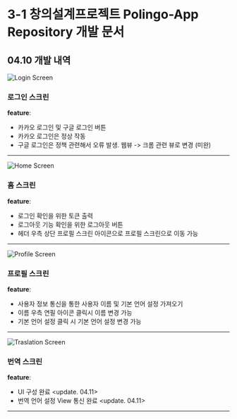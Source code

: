 # 3-1 창의설계프로젝트 Polingo-App Repository 개발 문서

## 04.10 개발 내역

![Login Screen](https://github.com/polingo-kumoh/polingo-app/assets/57749824/46d78aa5-f3e2-4908-9695-26a41a955257)

### 로그인 스크린

**feature**:

- 카카오 로그인 및 구글 로그인 버튼
- 카카오 로그인은 정상 작동
- 구글 로그인은 정책 관련해서 오류 발생. 웹뷰 -> 크롬 관련 뷰로 변경 (미완)

---

![Home Screen](https://github.com/polingo-kumoh/polingo-app/assets/57749824/c6f9996d-b76c-4d51-9ea3-cf12f8edfe07)

### 홈 스크린

**feature**:

- 로그인 확인을 위한 토큰 출력
- 로그아웃 기능 확인을 위한 로그아웃 버튼
- 헤더 우측 상단 프로필 스크린 아이콘으로 프로필 스크린으로 이동 가능

---

![Profile Screen](https://github.com/polingo-kumoh/polingo-app/assets/57749824/80bb9cd8-675c-4bcf-9982-dc7db79232d0)

### 프로필 스크린

**feature**:

- 사용자 정보 통신을 통한 사용자 이름 및 기본 언어 설정 가져오기
- 이름 우측 연필 아이콘 클릭시 이름 변경 가능
- 기본 언어 설정 클릭 시 기본 언어 설정 변경 가능

---

![Traslation Screen](https://github.com/polingo-kumoh/polingo-app/assets/57749824/96bd26d3-efb8-46e9-aeb9-dc34d9022db0)

### 번역 스크린

**feature**:

- UI 구성 완료 <update. 04.11>
- 번역 언어 설정 View 통신 완료 <update. 04.11>

---
